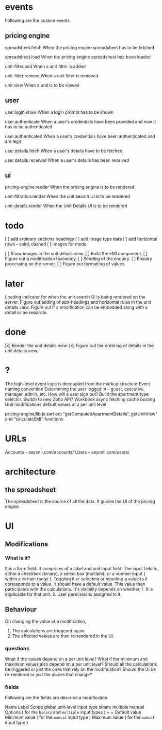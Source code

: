 
# events
Following are the custom events.

## pricing engine
spreadsheet.fetch
	When the pricing engine spreadsheet has to be fetched

spreadsheet.load
	When the pricing engine spreadsheet has been loaded

unit-filter.add
	When a unit filter is added

unit-filter.remove
	When a unit filter is removed

unit.view
	When a unit is to be viewed

## user
user.login.show
	When a login prompt has to be shown

user.authenticate
	When a user's credentials have been provided and now it has to be authenticated

user.authenticated
	When a user's credentials have been authenticated and are legit

user.details.fetch
	When a user's details have to be fetched

user.details.received
	When a user's details has been received

## ui
pricing-engine.render
	When the pricing engine is to be rendered

unit-filtration.render
	When the unit search UI is to be rendered

unit-details.render
	When the Unit Details UI is to be rendered

# todo
[ ] add arbitrary sections headings
[ ] add image type data
[ ] add horizontal rows – solid, dashed
[ ] images for mods


[ ] Show images in the unit details view.
[ ] Build the EMI component.
[ ] Figure out a modification taxonomy.
[ ] Sending of the enquiry.
[ ] Enquiry processing on the server.
[ ] Figure out formatting of values.

# later
Loading indicator for when the unit search UI is being rendered on the server.
Figure out adding of sub-headings and horizontal rules in the unit details view.
Figure out if a modification can be embedded along with a detail or be separate.

# done
[x] Render the unit details view.
[x] Figure out the ordering of details in the unit details view.


# ?
The high-level event logic is decoupled from the markup structure
Event naming convention
Determining the user logged in – guest, executive, manager, admin, etc.
How will a user sign out?
Build the apartment type selector.
Switch to new Zoho API?
Workbook async fetching cache busting
Unit modifications
	default values at a per unit level

pricing-engine/lib.js
	sort out "getComputedApartmentDetails", getUnitView" and "calculateEMI" functions

# URLs
Accounts – seyonii.com/accounts/
Users – seyonii.com/users/


# architecture
## the spreadsheet
The spreadsheet is the source of all the data.
It guides the UI of the pricing engine.

# UI
## Modifications
### What is it?
It is a form field.
It comprises of a label and and input field.
The input field is either a checkbox (binary), a select box (multiple), or a number input ( within a certain range ).
Toggling it or selecting or inputting a value to it corresponds to a value.
It should have a default value.
This value then participates with the calculations.
It's visibility depends on whether,
	1. It is applicable for that unit.
	2. User permissions assigned to it.

## Behaviour
On changing the value of a modification,
1. The calculations are triggered again.
2. The affected values are then re-rendered in the UI.


### questions
What if the values depend on a per unit level?
	What if the minimum and maximum values also depend on a per unit level?
Should all the calculations be triggered or just the ones that rely on the modification?
Should the UI be re-rendered or just the places that change?


### fields
Following are the fields are describe a modification.

Name
Label
Scope
	global
	unit-level
Input type
	binary
	multiple
	manual
Options
	( for the `binary` and `multiple` input types )
		<presentational> = <internal>
		<presentational> = <internal>
Default value
Minimum value
	( for the `manual` input type )
Maximum value
	( for the `manual` input type )
